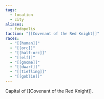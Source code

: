 ```yaml
---
tags:
  - location
  - city
aliases:
  - fedopolis
faction: "[[Covenant of the Red Knight]]"
races:
  - "[[human]]"
  - "[[orc]]"
  - "[[half-orc]]"
  - "[[elf]]"
  - "[[gnome]]"
  - "[[dwarf]]"
  - "[[tiefling]]"
  - "[[goblin]]"
---
```

Capital of [[Covenant of the Red Knight]].